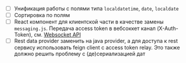 - [ ] Унификация работы с полями типа `localdatetime`, `date`, `localdate`
- [ ] Сортировка по полям
- [ ] React компонент для клиентской части в качестве замены `messaging.js`.
      Передача access token в вебсоккет канал (X-Auth-Token), см. [Websocket API](Websocket.md)
- [ ] Rest data provider заменить на java provider, а для доступа к rest сервису
      использовать feign client с access token relay. Это также должно решить проблему с (де)сериализацией дат

